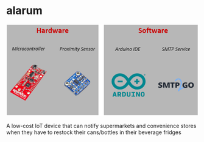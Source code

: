 # alarum

![Alarum Hardware/Software](https://github.com/enguy-hub/alarum/blob/master/alarum_poster.png?raw=true)

A low-cost IoT device that can notify supermarkets and convenience stores when they have to restock their cans/bottles in their beverage fridges
